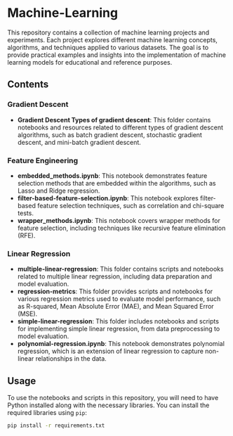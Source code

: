 # Machine-Learning
This repository contains a collection of machine learning projects and experiments. Each project explores different machine learning concepts, algorithms, and techniques applied to various datasets. The goal is to provide practical examples and insights into the implementation of machine learning models for educational and reference purposes.


## Contents

### Gradient Descent

- **Gradient Descent Types of gradient descent**: This folder contains notebooks and resources related to different types of gradient descent algorithms, such as batch gradient descent, stochastic gradient descent, and mini-batch gradient descent.

### Feature Engineering

- **embedded_methods.ipynb**: This notebook demonstrates feature selection methods that are embedded within the algorithms, such as Lasso and Ridge regression.
- **filter-based-feature-selection.ipynb**: This notebook explores filter-based feature selection techniques, such as correlation and chi-square tests.
- **wrapper_methods.ipynb**: This notebook covers wrapper methods for feature selection, including techniques like recursive feature elimination (RFE).

### Linear Regression

- **multiple-linear-regression**: This folder contains scripts and notebooks related to multiple linear regression, including data preparation and model evaluation.
- **regression-metrics**: This folder provides scripts and notebooks for various regression metrics used to evaluate model performance, such as R-squared, Mean Absolute Error (MAE), and Mean Squared Error (MSE).
- **simple-linear-regression**: This folder includes notebooks and scripts for implementing simple linear regression, from data preprocessing to model evaluation.
- **polynomial-regression.ipynb**: This notebook demonstrates polynomial regression, which is an extension of linear regression to capture non-linear relationships in the data.

## Usage

To use the notebooks and scripts in this repository, you will need to have Python installed along with the necessary libraries. You can install the required libraries using `pip`:

```bash
pip install -r requirements.txt

